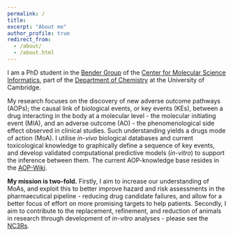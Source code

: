 ```yaml
---
permalink: /
title:
excerpt: "About me"
author_profile: true
redirect_from: 
  - /about/
  - /about.html
---
```


I am a PhD student in the [Bender Group](https://www.ch.cam.ac.uk/group/bender/index) of the [Center for Molecular Science Informatics](https://www-cmi.ch.cam.ac.uk), part of the [Department of Chemistry](https://www.ch.cam.ac.uk) at the University of Cambridge.

My research focuses on the discovery of new adverse outcome pathways (AOPs); the causal link of biological events, or key events (KEs), between a drug interacting in the body at a molecular level - the molecular initiating event (MIA), and an adverse outcome (AO) - the phenomenological side effect observed in clinical studies. Such understanding yields a drugs mode of action (MoA). I utilise *in-vivo* biological databases and current toxicological knowledge to graphically define a sequence of key events, and develop validated computational predictive models (*in-vitro*) to support the inference between them. The current AOP-knowledge base resides in the [AOP-Wiki](https://aopwiki.org).
 
**My mission is two-fold.** Firstly, I aim to increase our understanding of MoAs, and exploit this to better improve hazard and risk assessments in the pharmaecutical pipeline - reducing drug candidate failures, and allow for a better focus of effort on more promising targets to help patients. Secondly, I aim to contribute to the replacement, refinement, and reduction of animals in research through development of *in-vitro* analyses - please see the [NC3Rs](https://www.nc3rs.org.uk).
